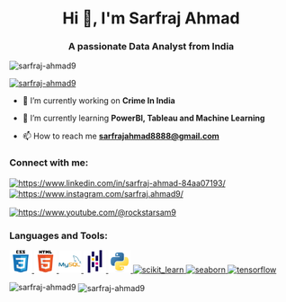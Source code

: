 
<h1 align="center">Hi 👋, I'm Sarfraj Ahmad</h1>
<h3 align="center">A passionate Data Analyst from India</h3>

<p align="left"> <img src="https://komarev.com/ghpvc/?username=sarfraj-ahmad9&label=Profile%20views&color=0e75b6&style=flat" alt="sarfraj-ahmad9" /> </p>

<p align="left"> <a href="https://github.com/ryo-ma/github-profile-trophy"><img src="https://github-profile-trophy.vercel.app/?username=sarfraj-ahmad9" alt="sarfraj-ahmad9" /></a> </p>

- 🔭 I’m currently working on **Crime In India**

- 🌱 I’m currently learning **PowerBI, Tableau and Machine Learning**

- 📫 How to reach me **sarfrajahmad8888@gmail.com**

<h3 align="left">Connect with me:</h3>
<p align="left">
<a href="https://www.linkedin.com/in/sarfraj-ahmad-84aa07193/" target="blank"><img align="center" src="https://raw.githubusercontent.com/rahuldkjain/github-profile-readme-generator/master/src/images/icons/Social/linked-in-alt.svg" alt="https://www.linkedin.com/in/sarfraj-ahmad-84aa07193/" height="30" width="40" /></a>
<a href="https://www.instagram.com/sarfraj.ahmad9/" target="blank"><img align="center" src="https://raw.githubusercontent.com/rahuldkjain/github-profile-readme-generator/master/src/images/icons/Social/instagram.svg" alt="https://www.instagram.com/sarfraj.ahmad9/" height="30" width="40" /></a>
  
<a href="https://www.youtube.com/@rockstarsam9" target="blank"><img align="center" src="https://raw.githubusercontent.com/rahuldkjain/github-profile-readme-generator/master/src/images/icons/Social/youtube.svg" alt="https://www.youtube.com/@rockstarsam9" height="30" width="40" /></a>
</p>

<h3 align="left">Languages and Tools:</h3>
<p align="left"> <a href="https://www.w3schools.com/css/" target="_blank" rel="noreferrer"> <img src="https://raw.githubusercontent.com/devicons/devicon/master/icons/css3/css3-original-wordmark.svg" alt="css3" width="40" height="40"/> </a> <a href="https://www.w3.org/html/" target="_blank" rel="noreferrer"> <img src="https://raw.githubusercontent.com/devicons/devicon/master/icons/html5/html5-original-wordmark.svg" alt="html5" width="40" height="40"/> </a> <a href="https://www.mysql.com/" target="_blank" rel="noreferrer"> <img src="https://raw.githubusercontent.com/devicons/devicon/master/icons/mysql/mysql-original-wordmark.svg" alt="mysql" width="40" height="40"/> </a> <a href="https://pandas.pydata.org/" target="_blank" rel="noreferrer"> <img src="https://raw.githubusercontent.com/devicons/devicon/2ae2a900d2f041da66e950e4d48052658d850630/icons/pandas/pandas-original.svg" alt="pandas" width="40" height="40"/> </a> <a href="https://www.python.org" target="_blank" rel="noreferrer"> <img src="https://raw.githubusercontent.com/devicons/devicon/master/icons/python/python-original.svg" alt="python" width="40" height="40"/> </a> <a href="https://scikit-learn.org/" target="_blank" rel="noreferrer"> <img src="https://upload.wikimedia.org/wikipedia/commons/0/05/Scikit_learn_logo_small.svg" alt="scikit_learn" width="40" height="40"/> </a> <a href="https://seaborn.pydata.org/" target="_blank" rel="noreferrer"> <img src="https://seaborn.pydata.org/_images/logo-mark-lightbg.svg" alt="seaborn" width="40" height="40"/> </a> <a href="https://www.tensorflow.org" target="_blank" rel="noreferrer"> <img src="https://www.vectorlogo.zone/logos/tensorflow/tensorflow-icon.svg" alt="tensorflow" width="40" height="40"/> </a> </p>

<p><img align="left" src="https://github-readme-stats.vercel.app/api/top-langs?username=sarfraj-ahmad9&show_icons=true&locale=en&layout=compact" alt="sarfraj-ahmad9" /></p>

<p>&nbsp;<img align="center" src="https://github-readme-stats.vercel.app/api?username=sarfraj-ahmad9&show_icons=true&locale=en" alt="sarfraj-ahmad9" /></p>

